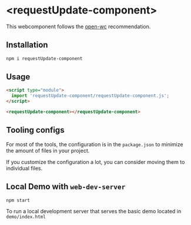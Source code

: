 # \<requestUpdate-component>

This webcomponent follows the [open-wc](https://github.com/open-wc/open-wc) recommendation.

## Installation

```bash
npm i requestUpdate-component
```

## Usage

```html
<script type="module">
  import 'requestUpdate-component/requestUpdate-component.js';
</script>

<requestUpdate-component></requestUpdate-component>
```



## Tooling configs

For most of the tools, the configuration is in the `package.json` to minimize the amount of files in your project.

If you customize the configuration a lot, you can consider moving them to individual files.

## Local Demo with `web-dev-server`

```bash
npm start
```

To run a local development server that serves the basic demo located in `demo/index.html`
